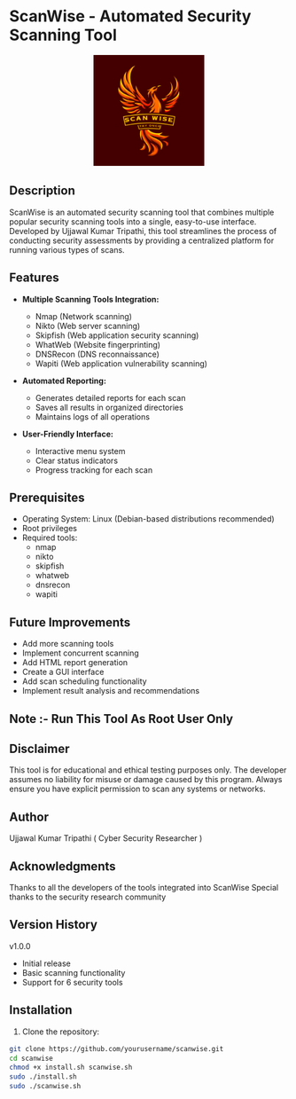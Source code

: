 # ScanWise - Automated Security Scanning Tool

<p align="center">
  <img src="ScanWise.png" alt="ScanWise Logo" width="200"/>
</p>

## Description

ScanWise is an automated security scanning tool that combines multiple popular security scanning tools into a single, easy-to-use interface. Developed by Ujjawal Kumar Tripathi, this tool streamlines the process of conducting security assessments by providing a centralized platform for running various types of scans.

## Features

- **Multiple Scanning Tools Integration:**
  - Nmap (Network scanning)
  - Nikto (Web server scanning)
  - Skipfish (Web application security scanning)
  - WhatWeb (Website fingerprinting)
  - DNSRecon (DNS reconnaissance)
  - Wapiti (Web application vulnerability scanning)

- **Automated Reporting:**
  - Generates detailed reports for each scan
  - Saves all results in organized directories
  - Maintains logs of all operations

- **User-Friendly Interface:**
  - Interactive menu system
  - Clear status indicators
  - Progress tracking for each scan

## Prerequisites

- Operating System: Linux (Debian-based distributions recommended)
- Root privileges
- Required tools:
  - nmap
  - nikto
  - skipfish
  - whatweb
  - dnsrecon
  - wapiti
  
## Future Improvements

- Add more scanning tools
- Implement concurrent scanning
- Add HTML report generation
- Create a GUI interface
- Add scan scheduling functionality
- Implement result analysis and recommendations

## Note :- Run This Tool As Root User Only

## Disclaimer
This tool is for educational and ethical testing purposes only. The developer assumes no liability for misuse or damage caused by this program. Always ensure you have explicit permission to scan any systems or networks.

## Author
Ujjawal Kumar Tripathi
( Cyber Security Researcher )

## Acknowledgments
Thanks to all the developers of the tools integrated into ScanWise
Special thanks to the security research community

## Version History
v1.0.0
- Initial release
- Basic scanning functionality
- Support for 6 security tools

## Installation

1. Clone the repository:
```bash
git clone https://github.com/yourusername/scanwise.git
cd scanwise
chmod +x install.sh scanwise.sh
sudo ./install.sh
sudo ./scanwise.sh
